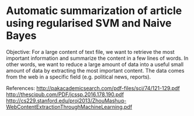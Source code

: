 #  Automatic summarization of article using regularised SVM and Naive Bayes


Objective:
For a large content of text file, we want to retrieve the most important information and summarize the content in a few lines of words. In other words, we want to reduce a large amount of data into a useful small amount of data by extracting the most important content. The data comes from the web in a specific field (e.g. political news, reports). 


References:
http://pakacademicsearch.com/pdf-files/sci/74/121-129.pdf
http://thescipub.com/PDF/jcssp.2016.178.190.pdf
http://cs229.stanford.edu/proj2013/ZhouMashuq-WebContentExtractionThroughMachineLearning.pdf
